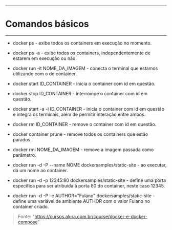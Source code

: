 -------------------------------------------------------------------
# Comandos básicos
-------------------------------------------------------------------

- docker ps - exibe todos os containers em execução no momento.

- docker ps -a - exibe todos os containers, independentemente de estarem em execução ou não.

- docker run -it NOME_DA_IMAGEM - conecta o terminal que estamos utilizando com o do container.

- docker start ID_CONTAINER - inicia o container com id em questão.

- docker stop ID_CONTAINER - interrompe o container com id em questão.

- docker start -a -i ID_CONTAINER - inicia o container com id em questão e integra os terminais, além de permitir interação entre ambos.

- docker rm ID_CONTAINER - remove o container com id em questão.

- docker container prune - remove todos os containers que estão parados.

- docker rmi NOME_DA_IMAGEM - remove a imagem passada como parâmetro.

- docker run -d -P --name NOME dockersamples/static-site - ao executar, dá um nome ao container.

- docker run -d -p 12345:80 dockersamples/static-site - define uma porta específica para ser atribuída à porta 80 do container, neste caso 12345.

- docker run -d -P -e AUTHOR="Fulano" dockersamples/static-site - define uma variável de ambiente AUTHOR com o valor Fulano no container criado.

>Fonte: "https://cursos.alura.com.br/course/docker-e-docker-compose"

